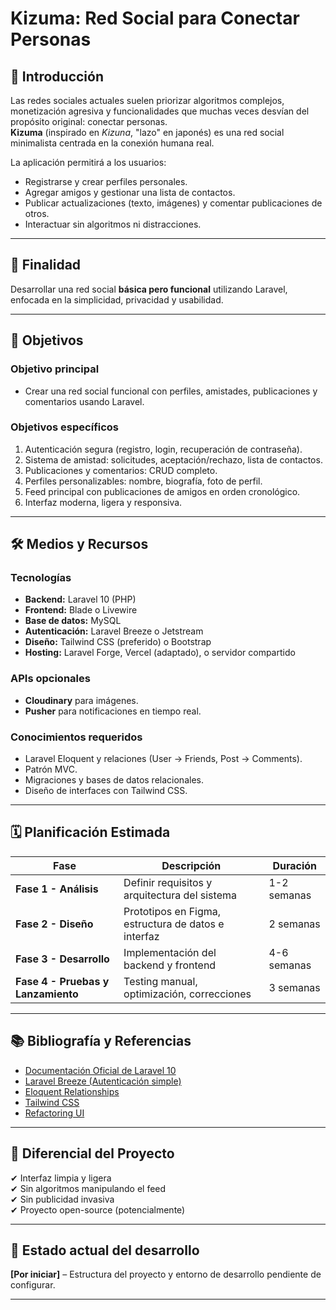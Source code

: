 # Kizuma: Red Social para Conectar Personas

## 🧠 Introducción

Las redes sociales actuales suelen priorizar algoritmos complejos, monetización agresiva y funcionalidades que muchas veces desvían del propósito original: conectar personas.  
**Kizuma** (inspirado en *Kizuna*, "lazo" en japonés) es una red social minimalista centrada en la conexión humana real.

La aplicación permitirá a los usuarios:
- Registrarse y crear perfiles personales.
- Agregar amigos y gestionar una lista de contactos.
- Publicar actualizaciones (texto, imágenes) y comentar publicaciones de otros.
- Interactuar sin algoritmos ni distracciones.

---

## 🎯 Finalidad

Desarrollar una red social **básica pero funcional** utilizando Laravel, enfocada en la simplicidad, privacidad y usabilidad.

---

## 🎯 Objetivos

### Objetivo principal
- Crear una red social funcional con perfiles, amistades, publicaciones y comentarios usando Laravel.

### Objetivos específicos
1. Autenticación segura (registro, login, recuperación de contraseña).
2. Sistema de amistad: solicitudes, aceptación/rechazo, lista de contactos.
3. Publicaciones y comentarios: CRUD completo.
4. Perfiles personalizables: nombre, biografía, foto de perfil.
5. Feed principal con publicaciones de amigos en orden cronológico.
6. Interfaz moderna, ligera y responsiva.

---

## 🛠️ Medios y Recursos

### Tecnologías
- **Backend:** Laravel 10 (PHP)
- **Frontend:** Blade o Livewire
- **Base de datos:** MySQL
- **Autenticación:** Laravel Breeze o Jetstream
- **Diseño:** Tailwind CSS (preferido) o Bootstrap
- **Hosting:** Laravel Forge, Vercel (adaptado), o servidor compartido

### APIs opcionales
- **Cloudinary** para imágenes.
- **Pusher** para notificaciones en tiempo real.

### Conocimientos requeridos
- Laravel Eloquent y relaciones (User -> Friends, Post -> Comments).
- Patrón MVC.
- Migraciones y bases de datos relacionales.
- Diseño de interfaces con Tailwind CSS.

---

## 🗓️ Planificación Estimada

| Fase                 | Descripción                                                   | Duración     |
|----------------------|---------------------------------------------------------------|--------------|
| **Fase 1 - Análisis** | Definir requisitos y arquitectura del sistema                 | 1-2 semanas  |
| **Fase 2 - Diseño**   | Prototipos en Figma, estructura de datos e interfaz           | 2 semanas    |
| **Fase 3 - Desarrollo**| Implementación del backend y frontend                        | 4-6 semanas  |
| **Fase 4 - Pruebas y Lanzamiento** | Testing manual, optimización, correcciones   | 3 semanas    |

---

## 📚 Bibliografía y Referencias

- [Documentación Oficial de Laravel 10](https://laravel.com/docs/10.x)
- [Laravel Breeze (Autenticación simple)](https://laravel.com/docs/10.x/starter-kits#laravel-breeze)
- [Eloquent Relationships](https://laravel.com/docs/10.x/eloquent-relationships)
- [Tailwind CSS](https://tailwindcss.com/docs)
- [Refactoring UI](https://refactoringui.com/book/)

---

## 📌 Diferencial del Proyecto

✔ Interfaz limpia y ligera  
✔ Sin algoritmos manipulando el feed  
✔ Sin publicidad invasiva  
✔ Proyecto open-source (potencialmente)

---

## 🚀 Estado actual del desarrollo

**[Por iniciar]** – Estructura del proyecto y entorno de desarrollo pendiente de configurar.

---

